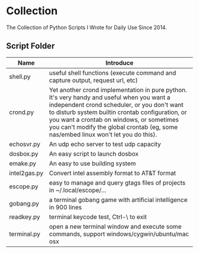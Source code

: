 # Collection
The Collection of Python Scripts I Wrote for Daily Use Since 2014.


## Script Folder

| Name | Introduce |
|------|-----------|
| shell.py | useful shell functions (execute command and capture output, request url, etc) |
| crond.py | Yet another crond implementation in pure python. It's very handy and useful when you want a independent crond scheduler, or you don't want to disturb system builtin crontab configuration, or you want a crontab on windows, or sometimes you can't modify the global crontab (eg, some nas/embed linux won't let you do this). |
| echosvr.py | An udp echo server to test udp capacity |
| dosbox.py | An easy script to launch dosbox |
| emake.py | An easy to use building system |
| intel2gas.py | Convert intel assembly format to AT&T format |
| escope.py | easy to manage and query gtags files of projects in ~/.local/escope/... |
| gobang.py | a terminal gobang game with artificial intelligence in 900 lines |
| readkey.py | terminal keycode test, Ctrl-\ to exit |
| terminal.py | open a new terminal window and execute some commands, support windows/cygwin/ubuntu/mac osx |


